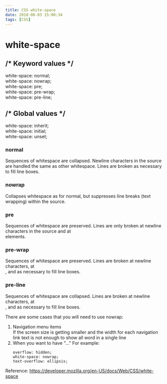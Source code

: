 ```yaml
---
title: CSS white-space
date: 2018-06-03 15:00:34
tags: [CSS]
---
```


# white-space

## /* Keyword values */
white-space: normal;    
white-space: nowrap;    
white-space: pre;    
white-space: pre-wrap;    
white-space: pre-line;    

## /* Global values */    
white-space: inherit;     
white-space: initial;     
white-space: unset;      


### normal    
Sequences of whitespace are collapsed. Newline characters in the source are handled the same as other whitespace. Lines are broken as necessary to fill line boxes.
### nowrap
Collapses whitespace as for normal, but suppresses line breaks (text wrapping) within the source.
### pre
Sequences of whitespace are preserved. Lines are only broken at newline characters in the source and at <br> elements.
### pre-wrap
Sequences of whitespace are preserved. Lines are broken at newline characters, at <br>, and as necessary to fill line boxes.
### pre-line
Sequences of whitespace are collapsed. Lines are broken at newline characters, at <br>, and as necessary to fill line boxes.


There are some cases that you will need to use nowrap:
1. Navigation menu items     
  If the screen size is getting smaller and the width for each navigation link text is not enough to show all word in a single line
2. When you want to have "..."
  For example:
    ```
    overflow: hidden;
	white-space: nowrap;
	text-overflow: ellipsis;
    ```
























Reference: https://developer.mozilla.org/en-US/docs/Web/CSS/white-space
